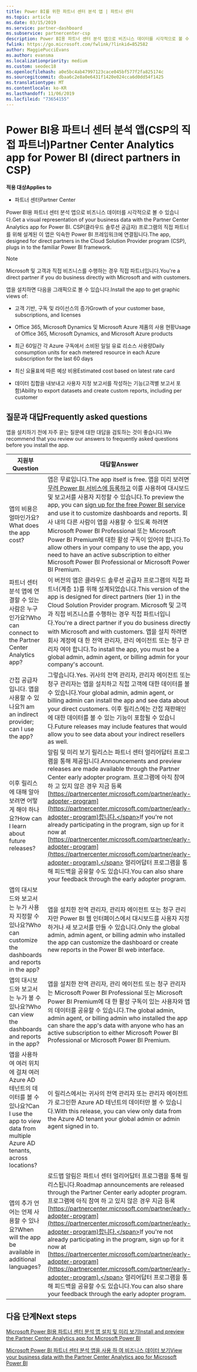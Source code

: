 ```yaml
---
title: Power BI를 위한 파트너 센터 분석 앱 | 파트너 센터
ms.topic: article
ms.date: 03/15/2019
ms.service: partner-dashboard
ms.subservice: partnercenter-csp
description: Power BI용 파트너 센터 분석 앱으로 비즈니스 데이터를 시각적으로 볼 수 있습니다.
fwlink: https://go.microsoft.com/fwlink/?linkid=852582
author: MaggiePucciEvans
ms.author: evansma
ms.localizationpriority: medium
ms.custom: seodec18
ms.openlocfilehash: a0e5bc4ab47997123cace045bf577f2fa825174c
ms.sourcegitcommit: dbaa6c2e8a0e6431f1420e024cca6d0dd54f1425
ms.translationtype: MT
ms.contentlocale: ko-KR
ms.lasthandoff: 11/06/2019
ms.locfileid: "73654155"
---
```

# <a name="partner-center-analytics-app-for-power-bi-direct-partners-in-csp"></a><span data-ttu-id="d2989-103">Power BI용 파트너 센터 분석 앱(CSP의 직접 파트너)</span><span class="sxs-lookup"><span data-stu-id="d2989-103">Partner Center Analytics app for Power BI (direct partners in CSP)</span></span>

<span data-ttu-id="d2989-104">**적용 대상**</span><span class="sxs-lookup"><span data-stu-id="d2989-104">**Applies to**</span></span>

- <span data-ttu-id="d2989-105">파트너 센터</span><span class="sxs-lookup"><span data-stu-id="d2989-105">Partner Center</span></span>

<span data-ttu-id="d2989-106">Power BI용 파트너 센터 분석 앱으로 비즈니스 데이터를 시각적으로 볼 수 있습니다.</span><span class="sxs-lookup"><span data-stu-id="d2989-106">Get a visual representation of your business data with the Partner Center Analytics app for Power BI.</span></span> <span data-ttu-id="d2989-107">CSP(클라우드 솔루션 공급자) 프로그램의 직접 파트너를 위해 설계된 이 앱은 익숙한 Power BI 프레임워크에 연결됩니다.</span><span class="sxs-lookup"><span data-stu-id="d2989-107">The app, designed for direct partners in the Cloud Solution Provider program (CSP), plugs in to the familiar Power BI framework.</span></span> 

> [!NOTE]  
> <span data-ttu-id="d2989-108">Microsoft 및 고객과 직접 비즈니스를 수행하는 경우 직접 파트너입니다.</span><span class="sxs-lookup"><span data-stu-id="d2989-108">You're a direct partner if you do business directly with Microsoft and with customers.</span></span> 

<span data-ttu-id="d2989-109">앱을 설치하면 다음을 그래픽으로 볼 수 있습니다.</span><span class="sxs-lookup"><span data-stu-id="d2989-109">Install the app to get graphic views of:</span></span> 

-   <span data-ttu-id="d2989-110">고객 기반, 구독 및 라이선스의 증가</span><span class="sxs-lookup"><span data-stu-id="d2989-110">Growth of your customer base, subscriptions, and licenses</span></span>

-   <span data-ttu-id="d2989-111">Office 365, Microsoft Dynamics 및 Microsoft Azure 제품의 사용 현황</span><span class="sxs-lookup"><span data-stu-id="d2989-111">Usage of Office 365, Microsoft Dynamics, and Microsoft Azure products</span></span>

-   <span data-ttu-id="d2989-112">최근 60일간 각 Azure 구독에서 소비된 일일 유료 리소스 사용량</span><span class="sxs-lookup"><span data-stu-id="d2989-112">Daily consumption units for each metered resource in each Azure subscription for the last 60 days</span></span>

-   <span data-ttu-id="d2989-113">최신 요율표에 따른 예상 비용</span><span class="sxs-lookup"><span data-stu-id="d2989-113">Estimated cost based on latest rate card</span></span>

-   <span data-ttu-id="d2989-114">데이터 집합을 내보내고 사용자 지정 보고서를 작성하는 기능(고객별 보고서 포함)</span><span class="sxs-lookup"><span data-stu-id="d2989-114">Ability to export datasets and create custom reports, including per customer</span></span>

## <a name="frequently-asked-questions"></a><span data-ttu-id="d2989-115">질문과 대답</span><span class="sxs-lookup"><span data-stu-id="d2989-115">Frequently asked questions</span></span>

<span data-ttu-id="d2989-116">앱을 설치하기 전에 자주 묻는 질문에 대한 대답을 검토하는 것이 좋습니다.</span><span class="sxs-lookup"><span data-stu-id="d2989-116">We recommend that you review our answers to frequently asked questions before you install the app.</span></span> 

| <span data-ttu-id="d2989-117">**지원부**</span><span class="sxs-lookup"><span data-stu-id="d2989-117">**Question**</span></span> | <span data-ttu-id="d2989-118">**대답할**</span><span class="sxs-lookup"><span data-stu-id="d2989-118">**Answer**</span></span> |
| --- | ---------- |
| <span data-ttu-id="d2989-119">앱의 비용은 얼마인가요?</span><span class="sxs-lookup"><span data-stu-id="d2989-119">What does the app cost?</span></span> | <span data-ttu-id="d2989-120">앱은 무료입니다.</span><span class="sxs-lookup"><span data-stu-id="d2989-120">The app itself is free.</span></span> <span data-ttu-id="d2989-121">앱을 미리 보려면 [무려 Power BI 서비스에 등록하고](https://go.microsoft.com/fwlink/p/?linkid=845347) 이를 사용하여 대시보드 및 보고서를 사용자 지정할 수 있습니다.</span><span class="sxs-lookup"><span data-stu-id="d2989-121">To preview the app, you can [sign up for the free Power BI service](https://go.microsoft.com/fwlink/p/?linkid=845347) and use it to customize dashboards and reports.</span></span> <span data-ttu-id="d2989-122">회사 내의 다른 사람이 앱을 사용할 수 있도록 하려면 Microsoft Power BI Professional 또는 Microsoft Power BI Premium에 대한 활성 구독이 있어야 합니다.</span><span class="sxs-lookup"><span data-stu-id="d2989-122">To allow others in your company to use the app, you need to have an active subscription to either Microsoft Power BI Professional or Microsoft Power BI Premium.</span></span> |
| <span data-ttu-id="d2989-123">파트너 센터 분석 앱에 연결할 수 있는 사람은 누구인가요?</span><span class="sxs-lookup"><span data-stu-id="d2989-123">Who can connect to the Partner Center Analytics app?</span></span> | <span data-ttu-id="d2989-124">이 버전의 앱은 클라우드 솔루션 공급자 프로그램의 직접 파트너(계층 1)를 위해 설계되었습니다.</span><span class="sxs-lookup"><span data-stu-id="d2989-124">This version of the app is designed for direct partners (tier 1) in the Cloud Solution Provider program.</span></span> <span data-ttu-id="d2989-125">Microsoft 및 고객과 직접 비즈니스를 수행하는 경우 직접 파트너입니다.</span><span class="sxs-lookup"><span data-stu-id="d2989-125">You're a direct partner if you do business directly with Microsoft and with customers.</span></span> <span data-ttu-id="d2989-126">앱을 설치 하려면 회사 계정에 대 한 전역 관리자, 관리 에이전트 또는 청구 관리자 여야 합니다.</span><span class="sxs-lookup"><span data-stu-id="d2989-126">To install the app, you must be a global admin, admin agent, or billing admin for your company's account.</span></span> |
| <span data-ttu-id="d2989-127">간접 공급자입니다. 앱을 사용할 수 있나요?</span><span class="sxs-lookup"><span data-stu-id="d2989-127">I am an indirect provider; can I use the app?</span></span> | <span data-ttu-id="d2989-128">그렇습니다.</span><span class="sxs-lookup"><span data-stu-id="d2989-128">Yes.</span></span> <span data-ttu-id="d2989-129">귀사의 전역 관리자, 관리자 에이전트 또는 청구 관리자는 앱을 설치하고 직접 고객에 대한 데이터를 볼 수 있습니다.</span><span class="sxs-lookup"><span data-stu-id="d2989-129">Your global admin, admin agent, or billing admin can install the app and see data about your direct customers.</span></span> <span data-ttu-id="d2989-130">이후 릴리스에는 간접 재판매인에 대한 데이터를 볼 수 있는 기능이 포함될 수 있습니다.</span><span class="sxs-lookup"><span data-stu-id="d2989-130">Future releases may include features that would allow you to see data about your indirect resellers as well.</span></span> |
| <span data-ttu-id="d2989-131">이후 릴리스에 대해 알아보려면 어떻게 해야 하나요?</span><span class="sxs-lookup"><span data-stu-id="d2989-131">How can I learn about future releases?</span></span> | <span data-ttu-id="d2989-132">알림 및 미리 보기 릴리스는 파트너 센터 얼리어답터 프로그램을 통해 제공됩니다.</span><span class="sxs-lookup"><span data-stu-id="d2989-132">Announcements and preview releases are made available through the Partner Center early adopter program.</span></span> <span data-ttu-id="d2989-133">프로그램에 아직 참여 하 고 있지 않은 경우 지금 등록 [https://partnercenter.microsoft.com/partner/early-adopter-program](https://partnercenter.microsoft.com/partner/early-adopter-program)합니다.</span><span class="sxs-lookup"><span data-stu-id="d2989-133">If you're not already participating in the program, sign up for it now at [https://partnercenter.microsoft.com/partner/early-adopter-program](https://partnercenter.microsoft.com/partner/early-adopter-program).</span></span> <span data-ttu-id="d2989-134">얼리어답터 프로그램을 통해 피드백을 공유할 수도 있습니다.</span><span class="sxs-lookup"><span data-stu-id="d2989-134">You can also share your feedback through the early adopter program.</span></span> |
| <span data-ttu-id="d2989-135">앱의 대시보드와 보고서는 누가 사용자 지정할 수 있나요?</span><span class="sxs-lookup"><span data-stu-id="d2989-135">Who can customize the dashboards and reports in the app?</span></span> | <span data-ttu-id="d2989-136">앱을 설치한 전역 관리자, 관리자 에이전트 또는 청구 관리자만 Power BI 웹 인터페이스에서 대시보드를 사용자 지정하거나 새 보고서를 만들 수 있습니다.</span><span class="sxs-lookup"><span data-stu-id="d2989-136">Only the global admin, admin agent, or billing admin who installed the app can customize the dashboard or create new reports in the Power BI web interface.</span></span> |
| <span data-ttu-id="d2989-137">앱의 대시보드와 보고서는 누가 볼 수 있나요?</span><span class="sxs-lookup"><span data-stu-id="d2989-137">Who can view the dashboards and reports in the app?</span></span> | <span data-ttu-id="d2989-138">앱을 설치한 전역 관리자, 관리 에이전트 또는 청구 관리자는 Microsoft Power BI Professional 또는 Microsoft Power BI Premium에 대 한 활성 구독이 있는 사용자와 앱의 데이터를 공유할 수 있습니다.</span><span class="sxs-lookup"><span data-stu-id="d2989-138">The global admin, admin agent, or billing admin who installed the app can share the app's data with anyone who has an active subscription to either Microsoft Power BI Professional or Microsoft Power BI Premium.</span></span> |
| <span data-ttu-id="d2989-139">앱을 사용하여 여러 위치에 걸쳐 여러 Azure AD 테넌트의 데이터를 볼 수 있나요?</span><span class="sxs-lookup"><span data-stu-id="d2989-139">Can I use the app to view data from multiple Azure AD tenants, across locations?</span></span> | <span data-ttu-id="d2989-140">이 릴리스에서는 귀사의 전역 관리자 또는 관리자 에이전트가 로그인한 Azure AD 테넌트의 데이터만 볼 수 있습니다.</span><span class="sxs-lookup"><span data-stu-id="d2989-140">With this release, you can view only data from the Azure AD tenant your global admin or admin agent signed in to.</span></span> | 
| <span data-ttu-id="d2989-141">앱의 추가 언어는 언제 사용할 수 있나요?</span><span class="sxs-lookup"><span data-stu-id="d2989-141">When will the app be available in additional languages?</span></span> | <span data-ttu-id="d2989-142">로드맵 알림은 파트너 센터 얼리어답터 프로그램을 통해 릴리스됩니다.</span><span class="sxs-lookup"><span data-stu-id="d2989-142">Roadmap announcements are released through the Partner Center early adopter program.</span></span> <span data-ttu-id="d2989-143">프로그램에 아직 참여 하 고 있지 않은 경우 지금 등록 [https://partnercenter.microsoft.com/partner/early-adopter-program](https://partnercenter.microsoft.com/partner/early-adopter-program)합니다.</span><span class="sxs-lookup"><span data-stu-id="d2989-143">If you're not already participating in the program, sign up for it now at [https://partnercenter.microsoft.com/partner/early-adopter-program](https://partnercenter.microsoft.com/partner/early-adopter-program).</span></span> <span data-ttu-id="d2989-144">얼리어답터 프로그램을 통해 피드백을 공유할 수도 있습니다.</span><span class="sxs-lookup"><span data-stu-id="d2989-144">You can also share your feedback through the early adopter program.</span></span> | 



## <a name="next-steps"></a><span data-ttu-id="d2989-145">다음 단계</span><span class="sxs-lookup"><span data-stu-id="d2989-145">Next steps</span></span>

[<span data-ttu-id="d2989-146">Microsoft Power BI용 파트너 센터 분석 앱 설치 및 미리 보기</span><span class="sxs-lookup"><span data-stu-id="d2989-146">Install and preview the Partner Center Analytics app for Microsoft Power BI</span></span>](power-bi-app-for-direct-partners-install.md)

[<span data-ttu-id="d2989-147">Microsoft Power BI 파트너 센터 분석 앱을 사용 하 여 비즈니스 데이터 보기</span><span class="sxs-lookup"><span data-stu-id="d2989-147">View your business data with the Partner Center Analytics app for Microsoft Power BI</span></span>](power-bi-app-for-direct-partners-use.md)
